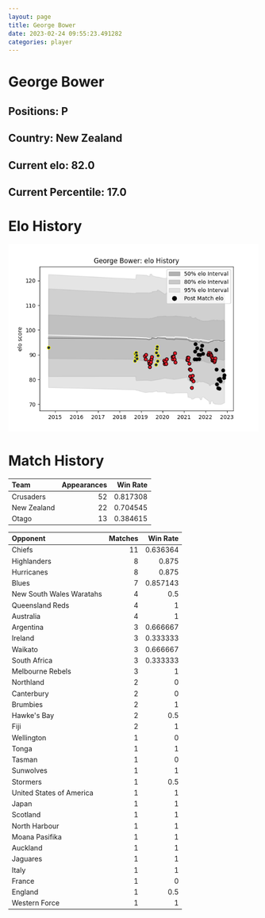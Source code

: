 ```yaml
---  
layout: page  
title: George Bower  
date: 2023-02-24 09:55:23.491282  
categories: player  
---
```

# George Bower

## Positions: P

## Country: New Zealand

## Current elo: 82.0

## Current Percentile: 17.0

# Elo History


![elo history](history_GeorgeBower.png)
# Match History


| Team        |   Appearances |   Win Rate |
|:------------|--------------:|-----------:|
| Crusaders   |            52 |   0.817308 |
| New Zealand |            22 |   0.704545 |
| Otago       |            13 |   0.384615 |

| Opponent                 |   Matches |   Win Rate |
|:-------------------------|----------:|-----------:|
| Chiefs                   |        11 |   0.636364 |
| Highlanders              |         8 |   0.875    |
| Hurricanes               |         8 |   0.875    |
| Blues                    |         7 |   0.857143 |
| New South Wales Waratahs |         4 |   0.5      |
| Queensland Reds          |         4 |   1        |
| Australia                |         4 |   1        |
| Argentina                |         3 |   0.666667 |
| Ireland                  |         3 |   0.333333 |
| Waikato                  |         3 |   0.666667 |
| South Africa             |         3 |   0.333333 |
| Melbourne Rebels         |         3 |   1        |
| Northland                |         2 |   0        |
| Canterbury               |         2 |   0        |
| Brumbies                 |         2 |   1        |
| Hawke's Bay              |         2 |   0.5      |
| Fiji                     |         2 |   1        |
| Wellington               |         1 |   0        |
| Tonga                    |         1 |   1        |
| Tasman                   |         1 |   0        |
| Sunwolves                |         1 |   1        |
| Stormers                 |         1 |   0.5      |
| United States of America |         1 |   1        |
| Japan                    |         1 |   1        |
| Scotland                 |         1 |   1        |
| North Harbour            |         1 |   1        |
| Moana Pasifika           |         1 |   1        |
| Auckland                 |         1 |   1        |
| Jaguares                 |         1 |   1        |
| Italy                    |         1 |   1        |
| France                   |         1 |   0        |
| England                  |         1 |   0.5      |
| Western Force            |         1 |   1        |